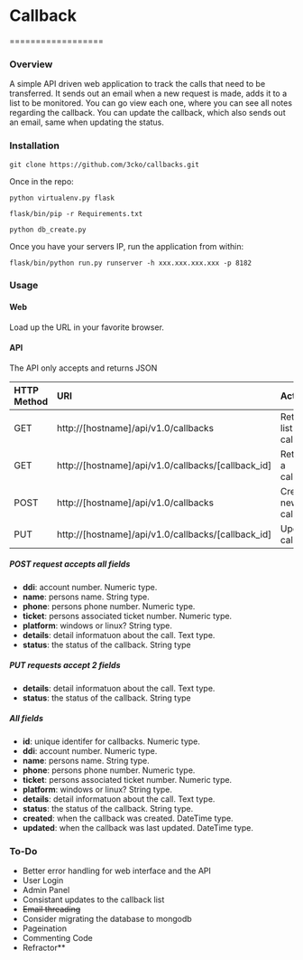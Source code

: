 # Callback
==================

### Overview

A simple API driven web application to track the calls that need to be 
transferred.  It sends out an email when a new request is made, adds it to a
list to be monitored.  You can go view each one, where you can see all notes
regarding the callback.  You can update the callback, which also sends out an
email, same when updating the status.

### Installation

`git clone https://github.com/3cko/callbacks.git`

Once in the repo:

`python virtualenv.py flask`

`flask/bin/pip -r Requirements.txt`

`python db_create.py`

Once you have your servers IP, run the application from within:

`flask/bin/python run.py runserver -h xxx.xxx.xxx.xxx -p 8182`

### Usage

#### Web

Load up the URL in your favorite browser.

#### API

The API only accepts and returns JSON

| HTTP Method  | URI                                             |                     Action |
| :----------- | :---------------------------------------------- | :------------------------- |
| GET          | http://[hostname]/api/v1.0/callbacks            | Retrieve list of callbacks |
| GET          | http://[hostname]/api/v1.0/callbacks/[callback_id] | Retrieve a callback        |
| POST         | http://[hostname]/api/v1.0/callbacks            | Create new callback        |
| PUT          | http://[hostname]/api/v1.0/callbacks/[callback_id] | Update a callback          |

##### POST request accepts all fields

- **ddi**: account number. Numeric type.
- **name**: persons name. String type.
- **phone**: persons phone number. Numeric type.
- **ticket**: persons associated ticket number. Numeric type.
- **platform**: windows or linux?  String type.
- **details**: detail informatuon about the call.  Text type.
- **status**: the status of the callback.  String type

##### PUT requests accept 2 fields

- **details**: detail informatuon about the call.  Text type.
- **status**: the status of the callback.  String type

##### All fields

- **id**: unique identifer for callbacks. Numeric type.
- **ddi**: account number. Numeric type.
- **name**: persons name. String type.
- **phone**: persons phone number. Numeric type.
- **ticket**: persons associated ticket number. Numeric type.
- **platform**: windows or linux?  String type.
- **details**: detail informatuon about the call.  Text type.
- **status**: the status of the callback.  String type.
- **created**: when the callback was created.  DateTime type.
- **updated**: when the callback was last updated. DateTime type.

### To-Do

- Better error handling for web interface and the API
- User Login
- Admin Panel
- Consistant updates to the callback list
- ~~Email threading~~
- Consider migrating the database to mongodb
- Pageination
- Commenting Code
- Refractor**

